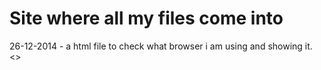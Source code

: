 Site where all my files come into
=================================

26-12-2014 - a html file to check what browser i am using and showing it. <<to incorporate sharing via whatsapp from mobile phone>>

